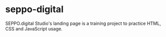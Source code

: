 # seppo-digital
SEPPO.digital Studio's landing page is a training project to practice HTML, CSS and JavaScript usage. 

